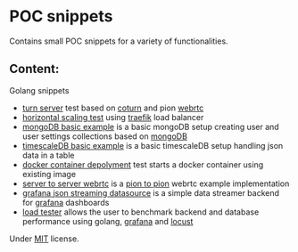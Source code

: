 # POC snippets
Contains small POC snippets for a variety of functionalities.

## Content:
Golang snippets
  - [turn server](https://github.com/artofimagination/snippets/tree/master/turn-server) test based on [coturn](https://github.com/coturn/coturn) and pion [webrtc](https://github.com/pion/webrtc)
  - [horizontal scaling test](https://github.com/artofimagination/snippets/tree/master/traefik-horizontal-scaling) using [traefik](https://github.com/traefik/traefik) load balancer
  - [mongoDB basic example](https://github.com/artofimagination/snippets/tree/master/mongodb-go-interface) is a basic mongoDB setup creating user and user settings collections based on [mongoDB](https://github.com/mongodb/mongo)
  - [timescaleDB basic example](https://github.com/artofimagination/snippets/tree/master/timescaledb-go-interface) is a basic timescaleDB setup handling json data in a table
  - [docker container depolyment](https://github.com/artofimagination/snippets/tree/master/golang-docker-deploy) test starts a docker container using existing image
  - [server to server webrtc](https://github.com/artofimagination/snippets/tree/master/server-to-server-webrtc) is a [pion to pion](https://github.com/pion/webrtc) webrtc example implementation
  - [grafana json streaming datasource](https://github.com/artofimagination/snippets/tree/master/grafana-streamed-charts) is a simple data streamer backend for [grafana](https://github.com/grafana/grafana) dashboards
  - [load tester](https://github.com/artofimagination/snippets/tree/master/load-tester) allows the user to benchmark backend and database performance using golang, [grafana](https://github.com/grafana/grafana) and [locust](https://locust.io)
  
Under [MIT](https://github.com/artofimagination/snippets/blob/master/LICENSE) license.
